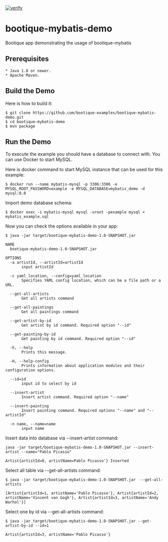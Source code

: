 [![verify](https://github.com/bootique-examples/bootique-mybatis-demo/actions/workflows/verify.yml/badge.svg)](https://github.com/bootique-examples/bootique-mybatis-demo/actions/workflows/verify.yml)

# bootique-mybatis-demo
Bootique app demonstrating the usage of bootique-mybatis

## Prerequisites
      
    * Java 1.8 or newer.
    * Apache Maven.

## Build the Demo
      
Here is how to build it:
        
    $ git clone https://github.com/bootique-examples/bootique-mybatis-demo.git
    $ cd bootique-mybatis-demo
    $ mvn package

## Run the Demo

To execute the example you should have a database to connect with. You can use Docker to start MySQL.

Here is docker command to start MySQL instance that can be used for this example: 
 
    $ docker run --name mybatis-mysql -p 3306:3306 -e MYSQL_ROOT_PASSWORD=example -e MYSQL_DATABASE=mybatis_demo -d mysql:8.0

Import demo database schema:
 
    $ docker exec -i mybatis-mysql mysql -uroot -pexample mysql < mybatis_example.sql

Now you can check the options available in your app:

    $ java -jar target/bootique-mybatis-demo-1.0-SNAPSHOT.jar 

    NAME
      bootique-mybatis-demo-1.0-SNAPSHOT.jar

    OPTIONS
      -a artistId, --artistId=artistId
           input artistId

      -c yaml_location, --config=yaml_location
           Specifies YAML config location, which can be a file path or a URL.

      --get-all-artists
           Get all artists command

      --get-all-paintings
           Get all paintings command

      --get-artist-by-id
           Get artist by id command. Required option "--id"

      --get-painting-by-id
           Get painting by id command. Required option "--id"

      -h, --help
           Prints this message.

      -H, --help-config
           Prints information about application modules and their configuration options.

      --id=id
           input id to select by id

      --insert-artist
           Insert artist command. Required option "--name"

      --insert-painting
           Insert painting command. Required options "--name" and "--artistId"

      -n name, --name=name
           input name


Insert data into database via --insert-artist command:

    java -jar target/bootique-mybatis-demo-1.0-SNAPSHOT.jar --insert-artist --name="Pablo Picasso"

    Artist{artistId=0, artistName=Pablo Picasso'} Inserted


Select all table via --get-all-artists command:

    $ java -jar target/bootique-mybatis-demo-1.0-SNAPSHOT.jar  --get-all-artists

    [Artist{artistId=1, artistName='Pablo Picasso'}, Artist{artistId=2, artistName='Vincent van Gogh'}, Artist{artistId=3, artistName='Andy Warhol'}]

Select one by id via --get-all-artists command:

    $ java -jar target/bootique-mybatis-demo-1.0-SNAPSHOT.jar --get-artist-by-id --id=1 

    Artist{artistId=3, artistName='Pablo Picasso'}





          
